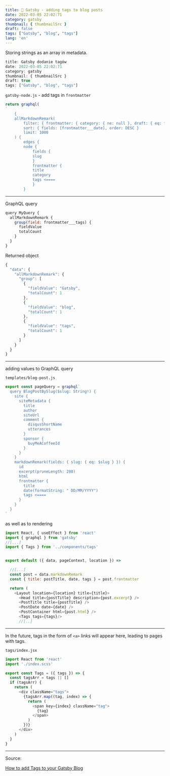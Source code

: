 ```yaml
---
title: 🎩 Gatsby - adding tags to blog posts
date: 2022-03-05 22:02:71
category: gatsby
thumbnail: { thumbnailSrc }
draft: false
tags: ["Gatsby", "blog", "tags"]
lang: 'en'
---
```


Storing strings as an array in metadata.

```js
title: Gatsby dodanie tagów
date: 2022-03-05 22:02:71
category: gatsby
thumbnail: { thumbnailSrc }
draft: true
tags: ["Gatsby", "blog", "tags"]
```

`gatsby-node.js` - add tags in `frontmatter`

```js
return graphql(
`
    {
    allMarkdownRemark(
        filter: { frontmatter: { category: { ne: null }, draft: { eq: false } } }
        sort: { fields: [frontmatter___date], order: DESC }
        limit: 1000
    ) {
        edges {
        node {
            fields {
            slug
            }
            frontmatter {
            title
            category
            tags <====
            }
        }
```

---
GraphQL query

```js
query MyQuery {
  allMarkdownRemark {
    group(field: frontmatter___tags) {
      fieldValue
      totalCount
    }
  }
}
```

Returned object 

```js
{
  "data": {
    "allMarkdownRemark": {
      "group": [
        {
          "fieldValue": "Gatsby",
          "totalCount": 1
        },
        {
          "fieldValue": "blog",
          "totalCount": 1
        },
        {
          "fieldValue": "tags",
          "totalCount": 1
        }
      ]
    }
  }
}
```
---

adding values to GraphQL query

`templates/blog-post.js`

```js
export const pageQuery = graphql`
  query BlogPostBySlug($slug: String!) {
    site {
      siteMetadata {
        title
        author
        siteUrl
        comment {
          disqusShortName
          utterances
        }
        sponsor {
          buyMeACoffeeId
        }
      }
    }
    markdownRemark(fields: { slug: { eq: $slug } }) {
      id
      excerpt(pruneLength: 280)
      html
      frontmatter {
        title
        date(formatString: " DD/MM/YYYY")
        tags <====
      }
    }
  }
`
```

as well as to rendering

```js
import React, { useEffect } from 'react'
import { graphql } from 'gatsby'
//[...]
import { Tags } from '../components/tags'


export default ({ data, pageContext, location }) => 

  //[...]
  const post = data.markdownRemark
  const { title: postTitle, date, tags } = post.frontmatter

  return (
    <Layout location={location} title={title}>
      <Head title={postTitle} description={post.excerpt} />
      <PostTitle title={postTitle} />
      <PostDate date={date} />
      <PostContainer html={post.html} />
      <Tags tags={tags}/>
      //[..]
```
---
In the future, tags in the form of `<a>` links will appear here, leading to pages with tags.

`tags/index.jsx`
```js
import React from 'react'
import './index.scss'

export const Tags = ({ tags }) => {
  const tagsArr = tags || []
  if (tagsArr) {
    return (
      <div className="tags">
        {tagsArr.map((tag, index) => {
          return (
            <span key={index} className="tag">
              {tag}
            </span>
          )
        })}
      </div>
    )
  }
}
```

---
Source: 

[How to add Tags to your Gatsby Blog](https://fek.io/blog/how-to-add-tags-to-your-gatsby-blog)

[]()